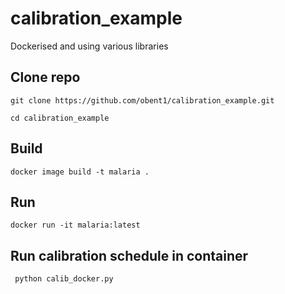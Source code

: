 # calibration_example
Dockerised and using various libraries

## Clone repo
```git clone https://github.com/obent1/calibration_example.git```

```cd calibration_example```
## Build
```docker image build -t malaria .```

## Run
```docker run -it malaria:latest```

## Run calibration schedule in container
``` python calib_docker.py```
